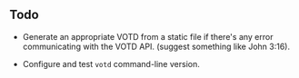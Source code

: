 ## Todo

* Generate an appropriate VOTD from a static file if there's any error communicating with the VOTD API. (suggest something like John 3:16).

* Configure and test `votd` command-line version.